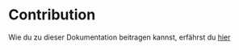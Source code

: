 # Contribution

Wie du zu dieser Dokumentation beitragen kannst, erfährst du [hier](doc-contribution.md)
